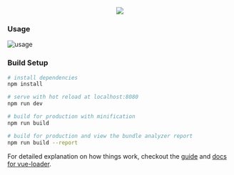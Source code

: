 <p align="center">
  <img src="https://github.com/luosijie/Front-end-Blog/blob/master/img/logo_vue_resume.jpg?raw=true">
</p>

### Usage

![usage](https://github.com/luosijie/Front-end-Blog/blob/master/img/vue_resume_usage.PNG?raw=true)

### Build Setup

``` bash
# install dependencies
npm install

# serve with hot reload at localhost:8080
npm run dev

# build for production with minification
npm run build

# build for production and view the bundle analyzer report
npm run build --report
```

For detailed explanation on how things work, checkout the [guide](http://vuejs-templates.github.io/webpack/) and [docs for vue-loader](http://vuejs.github.io/vue-loader).

